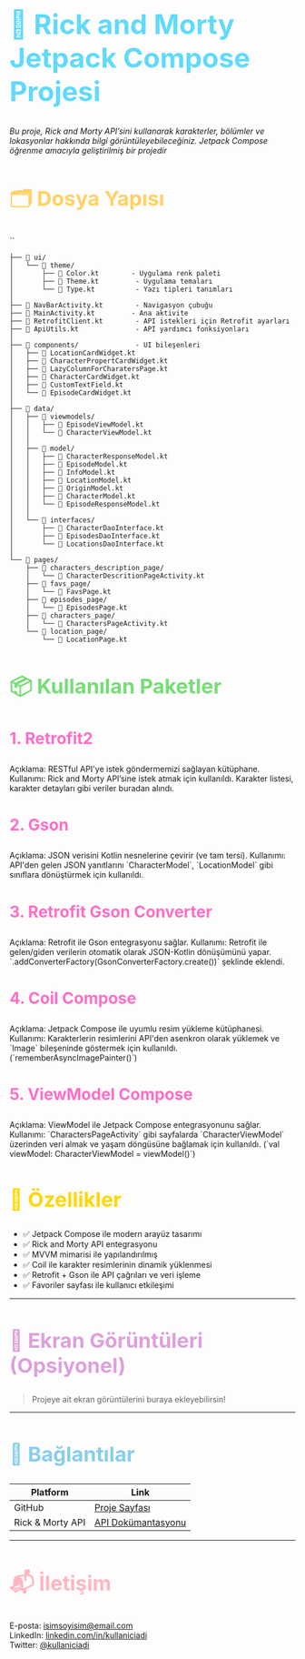 <h1 style="font-size:48px; color:#61dafb;">🧠 Rick and Morty Jetpack Compose Projesi</h1>

<p><em>Bu proje, Rick and Morty API’sini kullanarak karakterler, bölümler ve lokasyonlar hakkında bilgi görüntüleyebileceğiniz. Jetpack Compose öğrenme amacıyla geliştirilmiş bir projedir</em></p>


<h2 style="font-size:36px; color:#ffd166;">🗂️ Dosya Yapısı</h2>
``

```
├── 📁 ui/
│   └── 📁 theme/
│       ├── 📄 Color.kt        - Uygulama renk paleti
│       ├── 📄 Theme.kt         - Uygulama temaları
│       └── 📄 Type.kt          - Yazı tipleri tanımları
│
├── 📄 NavBarActivity.kt        - Navigasyon çubuğu
├── 📄 MainActivity.kt         - Ana aktivite
├── 📄 RetrofitClient.kt        - API istekleri için Retrofit ayarları
├── 📄 ApiUtils.kt              - API yardımcı fonksiyonları
│
├── 📁 components/              - UI bileşenleri
│   ├── 📄 LocationCardWidget.kt
│   ├── 📄 CharacterPropertCardWidget.kt
│   ├── 📄 LazyColumnForCharatersPage.kt
│   ├── 📄 CharacterCardWidget.kt
│   ├── 📄 CustomTextField.kt
│   └── 📄 EpisodeCardWidget.kt
│
├── 📁 data/
│   ├── 📁 viewmodels/
│   │   ├── 📄 EpisodeViewModel.kt
│   │   └── 📄 CharacterViewModel.kt
│   │
│   ├── 📁 model/
│   │   ├── 📄 CharacterResponseModel.kt
│   │   ├── 📄 EpisodeModel.kt
│   │   ├── 📄 InfoModel.kt
│   │   ├── 📄 LocationModel.kt
│   │   ├── 📄 OriginModel.kt
│   │   ├── 📄 CharacterModel.kt
│   │   └── 📄 EpisodeResponseModel.kt
│   │
│   └── 📁 interfaces/
│       ├── 📄 CharacterDaoInterface.kt
│       ├── 📄 EpisodesDaoInterface.kt
│       └── 📄 LocationsDaoInterface.kt
│
└── 📁 pages/
    ├── 📁 characters_description_page/
    │   └── 📄 CharacterDescritionPageActivity.kt
    ├── 📁 favs_page/
    │   └── 📄 FavsPage.kt
    ├── 📁 episodes_page/
    │   └── 📄 EpisodesPage.kt
    ├── 📁 characters_page/
    │   └── 📄 CharactersPageActivity.kt
    └── 📁 location_page/
        └── 📄 LocationPage.kt

```

<h2 style="font-size:36px; color:#77dd77;">📦 Kullanılan Paketler</h2>

<h3 style="font-size:28px; color:#ff6ec7;">1. Retrofit2</h3>
Açıklama:
RESTful API'ye istek göndermemizi sağlayan kütüphane.
Kullanımı:
Rick and Morty API’sine istek atmak için kullanıldı. Karakter listesi, karakter detayları gibi veriler buradan alındı.

<h3 style="font-size:28px; color:#ff6ec7;">2. Gson</h3>
Açıklama:
JSON verisini Kotlin nesnelerine çevirir (ve tam tersi).
Kullanımı: 
API'den gelen JSON yanıtlarını `CharacterModel`, `LocationModel` gibi sınıflara dönüştürmek için kullanıldı.

<h3 style="font-size:28px; color:#ff6ec7;">3. Retrofit Gson Converter</h3>
Açıklama:
Retrofit ile Gson entegrasyonu sağlar.
Kullanımı:
Retrofit ile gelen/giden verilerin otomatik olarak JSON-Kotlin dönüşümünü yapar. `.addConverterFactory(GsonConverterFactory.create())` şeklinde eklendi.

<h3 style="font-size:28px; color:#ff6ec7;">4. Coil Compose</h3>
Açıklama:
Jetpack Compose ile uyumlu resim yükleme kütüphanesi.
Kullanımı:
Karakterlerin resimlerini API'den asenkron olarak yüklemek ve `Image` bileşeninde göstermek için kullanıldı. (`rememberAsyncImagePainter()`)

<h3 style="font-size:28px; color:#ff6ec7;">5. ViewModel Compose</h3>
Açıklama:
ViewModel ile Jetpack Compose entegrasyonunu sağlar.
Kullanımı:
`CharactersPageActivity` gibi sayfalarda `CharacterViewModel` üzerinden veri almak ve yaşam döngüsüne bağlamak için kullanıldı. (`val viewModel: CharacterViewModel = viewModel()`)



<h2 style="font-size:36px; color:#ffd700;">🎨 Özellikler</h2>

- ✅ Jetpack Compose ile modern arayüz tasarımı  
- ✅ Rick and Morty API entegrasyonu  
- ✅ MVVM mimarisi ile yapılandırılmış  
- ✅ Coil ile karakter resimlerinin dinamik yüklenmesi  
- ✅ Retrofit + Gson ile API çağrıları ve veri işleme  
- ✅ Favoriler sayfası ile kullanıcı etkileşimi  

---

<h2 style="font-size:36px; color:#dda0dd;">📱 Ekran Görüntüleri (Opsiyonel)</h2>

> Projeye ait ekran görüntülerini buraya ekleyebilirsin!

---

<h2 style="font-size:36px; color:#87ceeb;">🔗 Bağlantılar</h2>

| Platform     | Link                                                                 |
|--------------|----------------------------------------------------------------------|
| GitHub       | [Proje Sayfası](https://github.com/KULLANICI_ADI/rickmortyapp )      |
| Rick & Morty API | [API Dokümantasyonu](https://rickandmortyapi.com/ )                |

---

<h2 style="font-size:36px; color:#ffb6c1;">📬 İletişim</h2>

E-posta: [isimsoyisim@email.com](mailto:isimsoyisim@email.com)  
LinkedIn: [linkedin.com/in/kullaniciadi](https://www.linkedin.com/in/kullaniciadi )  
Twitter: [@kullaniciadi](https://twitter.com/kullaniciadi )
